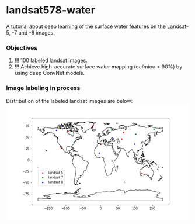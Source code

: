 # **landsat578-water**
A tutorial about deep learning of the surface water features on the Landsat-5, -7 and -8 images.
### **Objectives**
1. !!! 100 labeled landsat images.
2. !!! Achieve high-accurate surface water mapping (oa/miou > 90%) by using deep ConvNet models.
### **Image labeling in process**
Distribution of the labeled landsat images are below:
![Distribution of the labled image ](./figures/dset_distribution.png)


